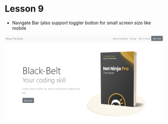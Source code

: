 # Lesson 9

+ Navigate Bar (also support toggler button for small screen size like mobile

![](https://github.com/wallik2/bootstrap-5-tutorial/blob/lesson-9/readmepic/_23-57%20screenshot.png?raw=true)
